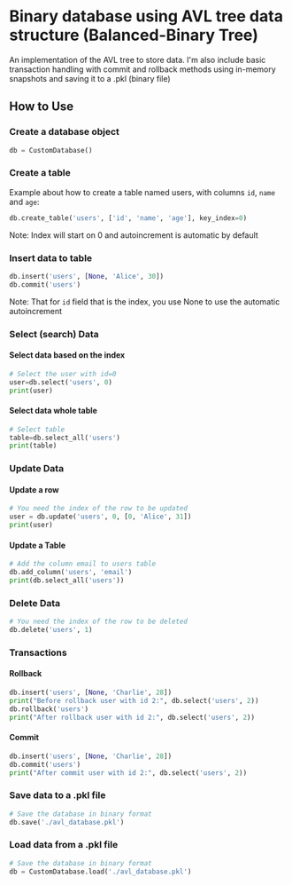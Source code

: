 # Binary database using AVL tree data structure (Balanced-Binary Tree)

An implementation of the AVL tree to store data. I'm also include basic transaction handling with commit and rollback methods using in-memory snapshots and saving it to a .pkl (binary file)

## How to Use

### Create a database object

```python
db = CustomDatabase()
```

### Create a table

Example about how to create a table named users, with columns `id`, `name` and `age`:

```python
db.create_table('users', ['id', 'name', 'age'], key_index=0)
```

Note: Index will start on 0 and autoincrement is automatic by default

### Insert data to table

```python
db.insert('users', [None, 'Alice', 30])
db.commit('users')
```

Note: That for `id` field that is the index, you use None to use the automatic autoincrement

### Select (search) Data

#### Select data based on the index

```python
# Select the user with id=0
user=db.select('users', 0)
print(user)
```
#### Select data whole table

```python
# Select table
table=db.select_all('users')
print(table)
```

### Update Data

#### Update a row

```python
# You need the index of the row to be updated
user = db.update('users', 0, [0, 'Alice', 31])
print(user)
```

#### Update a Table

```python
# Add the column email to users table
db.add_column('users', 'email')
print(db.select_all('users'))
```

### Delete Data

```python
# You need the index of the row to be deleted
db.delete('users', 1)
```

### Transactions

#### Rollback

```python
db.insert('users', [None, 'Charlie', 28])
print("Before rollback user with id 2:", db.select('users', 2))
db.rollback('users')
print("After rollback user with id 2:", db.select('users', 2))
```

#### Commit

```python
db.insert('users', [None, 'Charlie', 28])
db.commit('users')
print("After commit user with id 2:", db.select('users', 2))
```

### Save data to a .pkl file

```python
# Save the database in binary format
db.save('./avl_database.pkl')
```

### Load data from a .pkl file

```python
# Save the database in binary format
db = CustomDatabase.load('./avl_database.pkl')
```